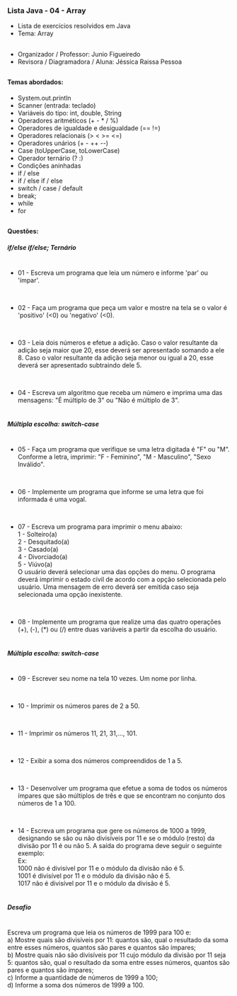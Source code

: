 ### Lista Java - 04 - Array

- Lista de exercícios resolvidos em Java
- Tema: Array

##

- Organizador / Professor: Junio Figueiredo
- Revisora / Diagramadora / Aluna: Jéssica Raissa Pessoa

##

#### Temas abordados:

- System.out.println
- Scanner (entrada: teclado)
- Variáveis do tipo: int, double, String
- Operadores aritméticos (+ - * / %)
- Operadores de igualdade e desigualdade (== !=)
- Operadores relacionais (> < >= <=)
- Operadores unários (+ - ++ --)
- Case (toUpperCase, toLowerCase)
- Operador ternário (? :)
- Condições aninhadas
- if / else
- if / else if / else
- switch / case / default
- break;
- while
- for

##

#### Questões:

##### if/else if/else; Ternário <br> <br>

- 01 - Escreva um programa que leia um número e informe 'par' ou 'ímpar'.

<br>

- 02 - Faça um programa que peça um valor e mostre na tela se o valor é 'positivo' (<0) ou 'negativo' (<0).

<br>

- 03 - Leia dois números e efetue a adição. Caso o valor resultante da adição seja maior que 20, esse deverá ser apresentado somando a ele 8. Caso o valor resultante da adição seja menor ou igual a 20, esse deverá ser apresentado subtraindo dele 5.

<br>

- 04 - Escreva um algoritmo que receba um número e imprima uma das mensagens: "É múltiplo de 3" ou "Não é múltiplo de 3".<br> <br>

##### Múltipla escolha: switch-case <br> <br>

- 05 - Faça um programa que verifique se uma letra digitada é "F" ou "M". Conforme a letra, imprimir: "F - Feminino", "M - Masculino", "Sexo Inválido".

<br>

- 06 - Implemente um programa que informe se uma letra que foi informada é uma vogal.

<br>

- 07 - Escreva um programa para imprimir o menu abaixo:
<br>1 - Solteiro(a)
<br>2 - Desquitado(a)
<br>3 - Casado(a)
<br>4 - Divorciado(a)
<br>5 - Viúvo(a)
<br>O usuário deverá selecionar uma das opções do menu. O programa deverá imprimir o estado civil de acordo com a opção selecionada pelo usuário. Uma mensagem de erro deverá ser emitida caso seja selecionada uma opção inexistente.

<br>

- 08 - Implemente um programa que realize uma das quatro operações (+), (-), (*) ou (/)
entre duas variáveis a partir da escolha do usuário.<br> <br>

##### Múltipla escolha: switch-case <br> <br>

- 09 - Escrever seu nome na tela 10 vezes. Um nome por linha.

<br>

- 10 - Imprimir os números pares de 2 a 50.

<br>

- 11 - Imprimir os números 11, 21, 31,..., 101.

<br>

- 12 - Exibir a soma dos números compreendidos de 1 a 5.

<br>

- 13 - Desenvolver um programa que efetue a soma de todos os números ímpares que são múltiplos de três e que se encontram no conjunto dos números de 1 a 100.

<br>

- 14 - Escreva um programa que gere os números de 1000 a 1999, designando se são ou não divisíveis por 11 e se o módulo (resto) da divisão por 11 é ou não 5. A saída do programa deve seguir o seguinte exemplo:
<br>Ex:
<br>1000 não é divisível por 11 e o módulo da divisão não é 5.
<br>1001 é divisível por 11 e o módulo da divisão não é 5.
<br>1017 não é divisível por 11 e o módulo da divisão é 5.<br> <br>

##### Desafio <br> <br>

Escreva um programa que leia os números de 1999 para 100 e:
<br>a) Mostre quais são divisíveis por 11: quantos são, qual o resultado da soma entre esses números, quantos são pares e quantos são ímpares;
<br>b) Mostre quais não são divisíveis por 11 cujo módulo da divisão por 11 seja 5: quantos são, qual o resultado da soma entre esses números, quantos são pares e quantos são ímpares;
<br>c) Informe a quantidade de números de 1999 a 100;
<br>d) Informe a soma dos números de 1999 a 100.
